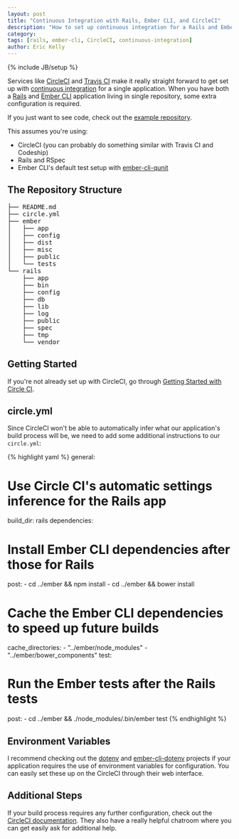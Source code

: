 ```yaml
---
layout: post
title: "Continuous Integration with Rails, Ember CLI, and CircleCI"
description: "How to set up continuous integration for a Rails and Ember CLI application."
category:
tags: [rails, ember-cli, CircleCI, continuous-integration]
author: Eric Kelly
---
```

{% include JB/setup %}

Services like [CircleCI][circle] and [Travis CI][travis] make it really
straight forward to get set up with [continuous
integration][continuous-integration] for a single application. When you have
both a [Rails][rails] and [Ember CLI][ember-cli] application living in single
repository, some extra configuration is required.

If you just want to see code, check out the [example repository][example-repo].

This assumes you're using:

- CircleCI (you can probably do something similar with Travis CI and Codeship)
- Rails and RSpec
- Ember CLI's default test setup with [ember-cli-qunit][ember-cli-qunit]

## The Repository Structure

<pre>
├── README.md
├── circle.yml
├── ember
│   ├── app
│   ├── config
│   ├── dist
│   ├── misc
│   ├── public
│   └── tests
└── rails
    ├── app
    ├── bin
    ├── config
    ├── db
    ├── lib
    ├── log
    ├── public
    ├── spec
    ├── tmp
    └── vendor
</pre>

## Getting Started

If you're not already set up with CircleCI, go through [Getting Started with
Circle CI][getting-started-with-circle-ci].

## circle.yml

Since CircleCI won't be able to automatically infer what our application's build
process will be, we need to add some additional instructions to our
`circle.yml`:

{% highlight yaml %}
general:
  # Use Circle CI's automatic settings inference for the Rails app
  build_dir: rails
dependencies:
  # Install Ember CLI dependencies after those for Rails
  post:
    - cd ../ember && npm install
    - cd ../ember && bower install
  # Cache the Ember CLI dependencies to speed up future builds
  cache_directories:
    - "../ember/node_modules"
    - "../ember/bower_components"
test:
  # Run the Ember tests after the Rails tests
  post:
    - cd ../ember && ./node_modules/.bin/ember test
{% endhighlight %}

## Environment Variables

I recommend checking out the [dotenv][dotenv] and
[ember-cli-dotenv][ember-cli-dotenv] projects if your application requires the
use of environment variables for configuration. You can easily set these up on
the CircleCI through their web interface.

## Additional Steps

If your build process requires any further configuration, check out the
[CircleCI documentation][circle-ci-docs]. They also have a really helpful
chatroom where you can get easily ask for additional help.

[circle-ci-docs]: https://circleci.com/docs "Circle CI Documentation"
[circle]: https://circleci.com/ "CircleCI"
[continuous-integration]: http://en.wikipedia.org/wiki/Continuous_integration "Continuous Integration"
[dotenv]: https://github.com/bkeepers/dotenv "dotenv"
[ember-cli-dotenv]: https://github.com/fivetanley/ember-cli-dotenv "Ember CLI dotenv"
[ember-cli-qunit]: https://github.com/ember-cli/ember-cli-qunit "Ember CLI QUnit"
[ember-cli]: https://github.com/ember-cli/ember-cli "Ember CLI"
[example-repo]: https://github.com/greenfieldhq/ember-cli-rails-continuous-integration-example "Example Repository"
[getting-started-with-circle-ci]: https://circleci.com/docs/getting-started "Getting Started with Circle CI"
[rails]: http://rubyonrails.org/ "Ruby on Rails"
[travis]: https://travis-ci.org/ "Travis CI"
